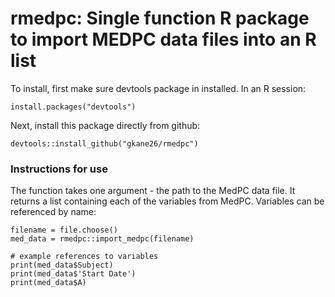# rmedpc: Single function R package to import MEDPC data files into an R list

To install, first make sure devtools package in installed. In an R session:

  ``install.packages("devtools")``
  
Next, install this package directly from github:

  ``devtools::install_github("gkane26/rmedpc")``
  
### Instructions for use

The function takes one argument - the path to the MedPC data file. It returns a list containing each of the variables from MedPC. Variables can be referenced by name:
```
filename = file.choose()
med_data = rmedpc::import_medpc(filename)

# example references to variables
print(med_data$Subject)
print(med_data$'Start Date')
print(med_data$A)
```
